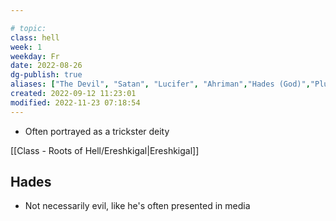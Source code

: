 ---
# topic: 
class: hell
week: 1
weekday: Fr
date: 2022-08-26
dg-publish: true
aliases: ["The Devil", "Satan", "Lucifer", "Ahriman","Hades (God)","Pluto (Roman Hades)"]
created: 2022-09-12 11:23:01
modified: 2022-11-23 07:18:54
---

- Often portrayed as a trickster deity



[[Class - Roots of Hell/Ereshkigal\|Ereshkigal]]



## Hades
- Not necessarily evil, like he's often presented in media